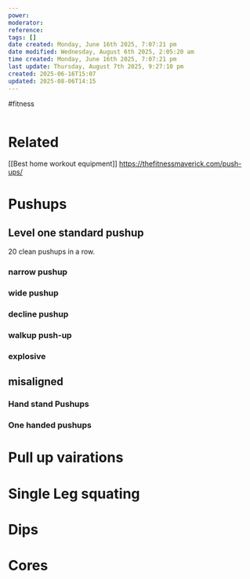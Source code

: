 ```yaml
---
power: 
moderator: 
reference: 
tags: []
date created: Monday, June 16th 2025, 7:07:21 pm
date modified: Wednesday, August 6th 2025, 2:05:20 am
time created: Monday, June 16th 2025, 7:07:21 pm
last update: Thursday, August 7th 2025, 9:27:10 pm
created: 2025-06-16T15:07
updated: 2025-08-06T14:15
---
```

#fitness 

```table-of-contents
```

# Related
[[Best home workout equipment]]
https://thefitnessmaverick.com/push-ups/

# Pushups


## Level one standard pushup
20 clean pushups in a row.
### narrow pushup


### wide pushup


### decline pushup


### walkup push-up


### explosive


## misaligned
### Hand stand Pushups

### One handed pushups


# Pull up vairations
# Single Leg squating
# Dips
# Cores
